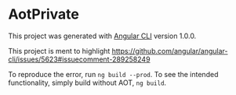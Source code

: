 # AotPrivate

This project was generated with [Angular CLI](https://github.com/angular/angular-cli) version 1.0.0.

This project is ment to highlight https://github.com/angular/angular-cli/issues/5623#issuecomment-289258249

To reproduce the error, run `ng build --prod`. To see the intended functionality, simply build without AOT, `ng build`.
